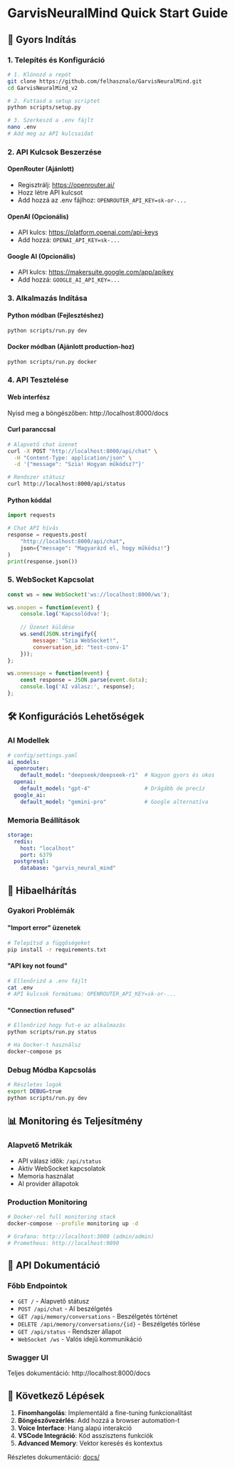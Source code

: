 # GarvisNeuralMind Quick Start Guide

## 🚀 Gyors Indítás

### 1. Telepítés és Konfiguráció

```bash
# 1. Klónozd a repót
git clone https://github.com/felhasznalo/GarvisNeuralMind.git
cd GarvisNeuralMind_v2

# 2. Futtasd a setup scriptet
python scripts/setup.py

# 3. Szerkeszd a .env fájlt
nano .env
# Add meg az API kulcsaidat
```

### 2. API Kulcsok Beszerzése

#### OpenRouter (Ajánlott)
- Regisztrálj: https://openrouter.ai/
- Hozz létre API kulcsot
- Add hozzá az .env fájlhoz: `OPENROUTER_API_KEY=sk-or-...`

#### OpenAI (Opcionális)
- API kulcs: https://platform.openai.com/api-keys
- Add hozzá: `OPENAI_API_KEY=sk-...`

#### Google AI (Opcionális)
- API kulcs: https://makersuite.google.com/app/apikey
- Add hozzá: `GOOGLE_AI_API_KEY=...`

### 3. Alkalmazás Indítása

#### Python módban (Fejlesztéshez)
```bash
python scripts/run.py dev
```

#### Docker módban (Ajánlott production-hoz)
```bash
python scripts/run.py docker
```

### 4. API Tesztelése

#### Web interfész
Nyisd meg a böngészőben: http://localhost:8000/docs

#### Curl paranccsal
```bash
# Alapvető chat üzenet
curl -X POST "http://localhost:8000/api/chat" \
  -H "Content-Type: application/json" \
  -d '{"message": "Szia! Hogyan működsz?"}'

# Rendszer státusz
curl http://localhost:8000/api/status
```

#### Python kóddal
```python
import requests

# Chat API hívás
response = requests.post(
    "http://localhost:8000/api/chat",
    json={"message": "Magyarázd el, hogy működsz!"}
)
print(response.json())
```

### 5. WebSocket Kapcsolat

```javascript
const ws = new WebSocket('ws://localhost:8000/ws');

ws.onopen = function(event) {
    console.log('Kapcsolódva!');
    
    // Üzenet küldése
    ws.send(JSON.stringify({
        message: "Szia WebSocket!",
        conversation_id: "test-conv-1"
    }));
};

ws.onmessage = function(event) {
    const response = JSON.parse(event.data);
    console.log('AI válasz:', response);
};
```

## 🛠️ Konfigurációs Lehetőségek

### AI Modellek
```yaml
# config/settings.yaml
ai_models:
  openrouter:
    default_model: "deepseek/deepseek-r1"  # Nagyon gyors és okos
  openai:
    default_model: "gpt-4"                 # Drágább de precíz
  google_ai:
    default_model: "gemini-pro"            # Google alternatíva
```

### Memoria Beállítások
```yaml
storage:
  redis:
    host: "localhost"
    port: 6379
  postgresql:
    database: "garvis_neural_mind"
```

## 🚨 Hibaelhárítás

### Gyakori Problémák

#### "Import error" üzenetek
```bash
# Telepítsd a függőségeket
pip install -r requirements.txt
```

#### "API key not found"
```bash
# Ellenőrizd a .env fájlt
cat .env
# API kulcsok formátuma: OPENROUTER_API_KEY=sk-or-...
```

#### "Connection refused"
```bash
# Ellenőrizd hogy fut-e az alkalmazás
python scripts/run.py status

# Ha Docker-t használsz
docker-compose ps
```

### Debug Módba Kapcsolás
```bash
# Részletes logok
export DEBUG=true
python scripts/run.py dev
```

## 📊 Monitoring és Teljesítmény

### Alapvető Metrikák
- API válasz idők: `/api/status`
- Aktív WebSocket kapcsolatok
- Memoria használat
- AI provider állapotok

### Production Monitoring
```bash
# Docker-rel full monitoring stack
docker-compose --profile monitoring up -d

# Grafana: http://localhost:3000 (admin/admin)
# Prometheus: http://localhost:9090
```

## 🔗 API Dokumentáció

### Főbb Endpointok
- `GET /` - Alapvető státusz
- `POST /api/chat` - AI beszélgetés
- `GET /api/memory/conversations` - Beszélgetés történet
- `DELETE /api/memory/conversations/{id}` - Beszélgetés törlése
- `GET /api/status` - Rendszer állapot
- `WebSocket /ws` - Valós idejű kommunikáció

### Swagger UI
Teljes dokumentáció: http://localhost:8000/docs

## 🎯 Következő Lépések

1. **Finomhangolás**: Implementáld a fine-tuning funkcionalitást
2. **Böngészővezérlés**: Add hozzá a browser automation-t
3. **Voice Interface**: Hang alapú interakció
4. **VSCode Integráció**: Kód asszisztens funkciók
5. **Advanced Memory**: Vektor keresés és kontextus

Részletes dokumentáció: [docs/](../docs/)